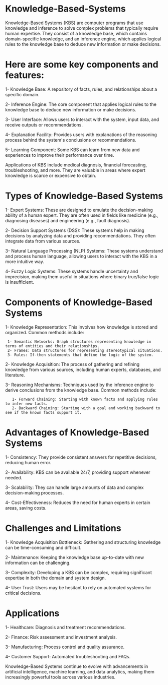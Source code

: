 # Knowledge-Based-Systems

Knowledge-Based Systems (KBS) are computer programs that use knowledge and inference to solve complex problems that typically require human expertise. They consist of a knowledge base, which contains domain-specific knowledge, and an inference engine, which applies logical rules to the knowledge base to deduce new information or make decisions.

# Here are some key components and features:

1- Knowledge Base: A repository of facts, rules, and relationships about a specific domain.

2- Inference Engine: The core component that applies logical rules to the knowledge base to deduce new information or make decisions.

3- User Interface: Allows users to interact with the system, input data, and receive outputs or recommendations.

4- Explanation Facility: Provides users with explanations of the reasoning process behind the system's conclusions or recommendations.

5- Learning Component: Some KBS can learn from new data and experiences to improve their performance over time.

Applications of KBS include medical diagnosis, financial forecasting, troubleshooting, and more. They are valuable in areas where expert knowledge is scarce or expensive to obtain.

# Types of Knowledge-Based Systems

1- Expert Systems: These are designed to emulate the decision-making ability of a human expert. They are often used in fields like medicine (e.g., diagnosing diseases) and engineering (e.g., fault diagnosis).

2- Decision Support Systems (DSS): These systems help in making decisions by analyzing data and providing recommendations. They often integrate data from various sources.

3- Natural Language Processing (NLP) Systems: These systems understand and process human language, allowing users to interact with the KBS in a more intuitive way.

4- Fuzzy Logic Systems: These systems handle uncertainty and imprecision, making them useful in situations where binary true/false logic is insufficient.

# Components of Knowledge-Based Systems

1- Knowledge Representation: This involves how knowledge is stored and organized. Common methods include:

     1- Semantic Networks: Graph structures representing knowledge in terms of entities and their relationships.
     2- Frames: Data structures for representing stereotypical situations.
     3- Rules: If-then statements that define the logic of the system.

2- Knowledge Acquisition: The process of gathering and refining knowledge from various sources, including human experts, databases, and literature.

3- Reasoning Mechanisms: Techniques used by the inference engine to derive conclusions from the knowledge base. Common methods include:
       
       1- Forward Chaining: Starting with known facts and applying rules to infer new facts.
       2- Backward Chaining: Starting with a goal and working backward to see if the known facts support it.

# Advantages of Knowledge-Based Systems

1- Consistency: They provide consistent answers for repetitive decisions, reducing human error.

2- Availability: KBS can be available 24/7, providing support whenever needed.

3- Scalability: They can handle large amounts of data and complex decision-making processes.

4- Cost-Effectiveness: Reduces the need for human experts in certain areas, saving costs.

# Challenges and Limitations

1- Knowledge Acquisition Bottleneck: Gathering and structuring knowledge can be time-consuming and difficult.

2- Maintenance: Keeping the knowledge base up-to-date with new information can be challenging.

3- Complexity: Developing a KBS can be complex, requiring significant expertise in both the domain and system design.

4- User Trust: Users may be hesitant to rely on automated systems for critical decisions.

# Applications

1- Healthcare: Diagnosis and treatment recommendations.

2- Finance: Risk assessment and investment analysis.

3- Manufacturing: Process control and quality assurance.

4- Customer Support: Automated troubleshooting and FAQs.

Knowledge-Based Systems continue to evolve with advancements in artificial intelligence, machine learning, and data analytics, making them increasingly powerful tools across various industries.


